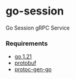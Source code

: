 # go-session

Go Session gRPC Service

### Requirements
- [go 1.21](https://go.dev/dl)
- [protobuf](https://grpc.io/docs/protoc-installation)
- [protoc-gen-go](https://grpc.io/docs/languages/go/quickstart)
